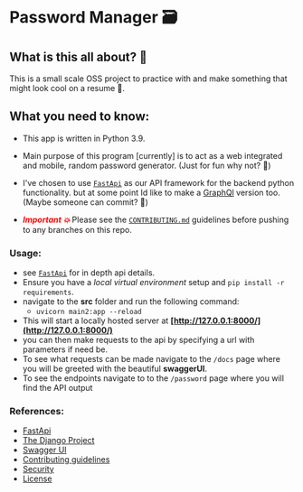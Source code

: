 # Password Manager 🗃

## What is this all about? 💬
This is a small scale OSS project to practice with and make something that might look cool on a resume 📝.<br>


## What you need to know:
- This app is written in Python 3.9. 
- Main purpose of this program \[currently\] is to act as a web integrated and mobile, random password generator. (Just for fun why not? 🙈)
 
- I've chosen to use [`FastApi`](https://fastapi.tiangolo.com/) as our API framework for the backend python functionality. but at some point Id like to make a [GraphQl](https://graphql.org/) version too. (Maybe someone can commit? 👥)

- ***<span style="color:red; ">Important 💥</span>***
Please see the [`CONTRIBUTING.md`](docs/CONTRIBUTING.md) guidelines before pushing to any branches on this repo.

### Usage:
- see [`FastApi`](https://fastapi.tiangolo.com/) for in depth api details.
- Ensure you have a *local virtual environment* setup and `pip install -r requirements`.
- navigate to the **src** folder and run the following command:
    - `uvicorn main2:app --reload`
- This will start a locally hosted server at **[http://127.0.0.1:8000/](http://127.0.0.1:8000/)**
- you can then make requests to the api by specifying a url with parameters if need be.
- To see what requests can be made navigate to the `/docs` page where you will be greeted with the beautiful **swaggerUI**.
- To see the endpoints navigate to to the `/password` page where you will find the API output


### References:

- [FastApi](https://fastapi.tiangolo.com/)
- [The Django Project](https://www.djangoproject.com/) 
- [Swagger UI](https://github.com/swagger-api/swagger-ui)
- [Contributing guidelines](docs/CONTRIBUTING.md)
- [Security](docs/CONTRIBUTING.md)
- [License](docs/CONTRIBUTING.md)


